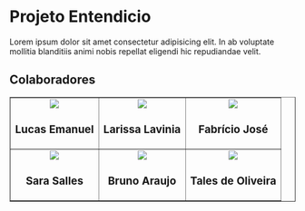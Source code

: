 <h1>Projeto Entendicio</h1>
<p>Lorem ipsum dolor sit amet consectetur adipisicing elit. In ab voluptate mollitia blanditiis animi nobis repellat eligendi hic repudiandae velit.</p>

<h2>Colaboradores</h2>
<table border>
    <tbody>
        <tr>
            <td align="center">
                <a href="https://github.com/LucasInmanuel">
                    <img src="https://github.com/LucasInmanuel.png" />
                </a>
                <h3>Lucas Emanuel</h3>
            </td>
            <td align="center">
                <a href="https://github.com/Larissalaviniaba">
                    <img src="https://github.com/Larissalaviniaba.png" />
                </a>
                <h3>Larissa Lavinia</h3>
            </td>
            <td align="center">
                <a href=""></a>
                <img src="https://github.com/FabricioRecode.png" />
                <h3>Fabrício José</h3>
            </td>
        </tr>
        <tr>
            <td align="center">
                <a href="https://github.com/Sarah-Salles">
                    <img src="https://github.com/Sarah-Salles.png" />
                </a>
                <h3>Sara Salles</h3>
            </td>
            <td align="center">
                <a href="https://github.com/brunoaraujo7">
                    <img src="https://github.com/brunoaraujo7.png" />
                </a>
                <h3>Bruno Araujo</h3>
            </td>
            <td align="center">
                <a href="https://github.com/talesdeoliveira">
                    <img src="https://github.com/talesdeoliveira.png" />
                </a>
                <h3>Tales de Oliveira</h3>
            </td>
        </tr>
    </tbody>
</table>
